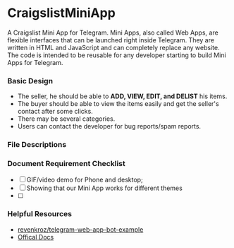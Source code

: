 # CraigslistMiniApp

A Craigslist Mini App for Telegram.
Mini Apps, also called Web Apps, are flexible interfaces that can be launched right inside Telegram.
They are written in HTML and JavaScript and can completely replace any website.
The code is intended to be reusable for any developer starting to build Mini Apps for Telegram.

### Basic Design

* The seller, he should be able to __ADD, VIEW, EDIT, and DELIST__ his items.
* The buyer should be able to view the items easily and get the seller's contact after some clicks.
* There may be several categories.
* Users can contact the developer for bug reports/spam reports.

### File Descriptions

### Document Requirement Checklist

- [ ] GIF/video demo for Phone and desktop;
- [ ] Showing that our Mini App works for different themes
- [ ] 

### Helpful Resources

* [revenkroz/telegram-web-app-bot-example](https://github.com/revenkroz/telegram-web-app-bot-example/tree/master)
* [Offical Docs](https://core.telegram.org/bots/webapps)
